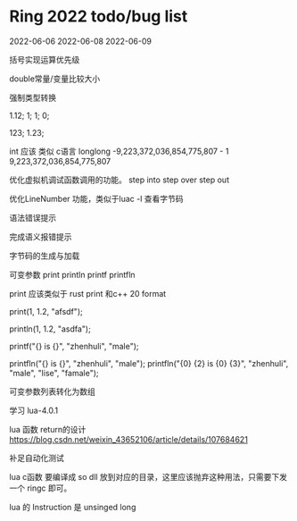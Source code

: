 # Ring 2022 todo/bug list

2022-06-06
2022-06-08
2022-06-09

括号实现运算优先级

double常量/变量比较大小

强制类型转换

<int>1.12;
<double>1;
<bool>1;
<bool>0;

<string>123;
<string>1.23;




int 应该 类似  c语言 longlong 
-9,223,372,036,854,775,807 - 1
9,223,372,036,854,775,807


优化虚拟机调试函数调用的功能。
step into
step over
step out

优化LineNumber 功能，类似于luac -l 查看字节码


语法错误提示

完成语义报错提示


字节码的生成与加载
 

可变参数 print println printf printfln

print 应该类似于  rust print 和c++ 20 format

print(1, 1.2, "afsdf");

println(1, 1.2, "asdfa");

printf("{} is {}", "zhenhuli", "male");

printfln("{} is {}", "zhenhuli", "male");
printfln("{0} {2} is {0} {3}", "zhenhuli", "male", "lise", "famale");

可变参数列表转化为数组






学习 lua-4.0.1


lua 函数 return的设计
https://blog.csdn.net/weixin_43652106/article/details/107684621




补足自动化测试


lua c函数 要编译成 so dll 放到对应的目录，这里应该抛弃这种用法，只需要下发 一个 ringc 即可。


lua 的 Instruction 是 unsinged long